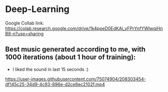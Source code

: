 # Deep-Learning
Google Collab link: https://colab.research.google.com/drive/1k4ppeD0EdKAj_yFPrYnfYWIwqjHnB8-n?usp=sharing
## Best music generated according to me, with 1000 iterations (about 1 hour of training):
- I liked the sound in last 15 seconds :)

https://user-images.githubusercontent.com/75074904/208303454-df145c25-34d9-4c93-896e-d2ce8ec2102f.mp4

